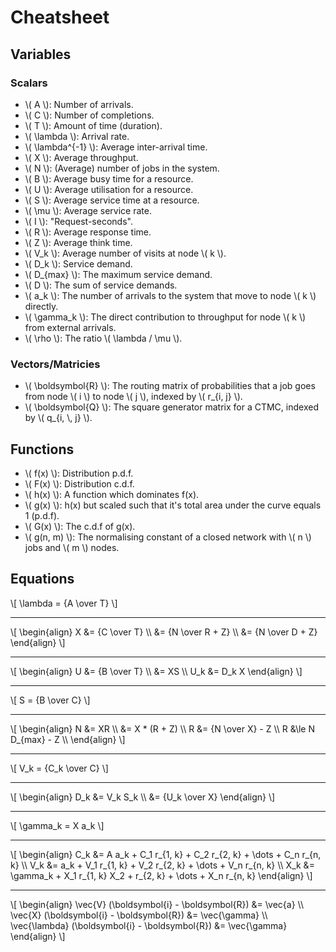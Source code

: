 # Cheatsheet

## Variables

### Scalars

- \\( A \\): Number of arrivals.
- \\( C \\): Number of completions.
- \\( T \\): Amount of time (duration).
- \\( \\lambda \\): Arrival rate.
- \\( \\lambda^{-1} \\): Average inter-arrival time.
- \\( X \\): Average throughput.
- \\( N \\): (Average) number of jobs in the system.
- \\( B \\): Average busy time for a resource.
- \\( U \\): Average utilisation for a resource.
- \\( S \\): Average service time at a resource.
- \\( \\mu \\): Average service rate.
- \\( I \\): "Request-seconds".
- \\( R \\): Average response time.
- \\( Z \\): Average think time.
- \\( V_k \\): Average number of visits at node \\( k \\).
- \\( D_k \\): Service demand.
- \\( D_{max} \\): The maximum service demand.
- \\( D \\): The sum of service demands.
- \\( a_k \\): The number of arrivals to the system that move to node \\( k \\) directly.
- \\( \\gamma_k \\): The direct contribution to throughput for node \\( k \\) from external arrivals.
- \\( \\rho \\): The ratio \\( \\lambda / \\mu \\).

### Vectors/Matricies

- \\( \\boldsymbol{R} \\): The routing matrix of probabilities that a job goes from node \\( i \\) to node \\( j \\), indexed by \\( r_{i, j} \\).
- \\( \\boldsymbol{Q} \\): The square generator matrix for a CTMC, indexed by \\( q_{i, \\, j} \\).

## Functions

- \\( f(x) \\): Distribution p.d.f.
- \\( F(x) \\): Distribution c.d.f.
- \\( h(x) \\): A function which dominates f(x).
- \\( g(x) \\): h(x) but scaled such that it's total area under the curve equals 1 (p.d.f).
- \\( G(x) \\): The c.d.f of g(x).
- \\( g(n, m) \\): The normalising constant of a closed network with \\( n \\) jobs and \\( m \\) nodes.

## Equations

\\[
\\lambda = {A \\over T}
\\]

---

\\[
\\begin{align}
X &= {C \\over T} \\\\
  &= {N \\over R + Z} \\\\
  &= {N \\over D + Z}
\\end{align}
\\]

---

\\[
\\begin{align}
U   &= {B \\over T} \\\\
    &= XS \\\\
U_k &= D_k X
\\end{align}
\\]

---

\\[
S = {B \\over C}
\\]

---

\\[
\\begin{align}
N &= XR \\\\
  &= X * (R + Z) \\\\
R &= {N \\over X} - Z \\\\
R &\\le N D_{max} - Z \\\\
\\end{align}
\\]

---

\\[
V_k = {C_k \\over C}
\\]

---

\\[
\\begin{align}
D_k &= V_k S_k \\\\
    &= {U_k \\over X}
\\end{align}
\\]

---

\\[
\\gamma_k = X a_k
\\]

---

\\[
\\begin{align}
C_k &= A a_k + C_1 r_{1, k} + C_2 r_{2, k} + \\dots + C_n r_{n, k} \\\\
V_k &= a_k + V_1 r_{1, k} + V_2 r_{2, k} + \\dots + V_n r_{n, k} \\\\
X_k &= \\gamma_k + X_1 r_{1, k} X_2 + r_{2, k} + \\dots + X_n r_{n, k}
\\end{align}
\\]

---

\\[
\\begin{align}
\\vec{V} (\\boldsymbol{i} - \\boldsymbol{R}) &= \\vec{a} \\\\
\\vec{X} (\\boldsymbol{i} - \\boldsymbol{R}) &= \\vec{\\gamma} \\\\
\\vec{\\lambda} (\\boldsymbol{i} - \\boldsymbol{R}) &= \\vec{\\gamma}
\\end{align}
\\]
